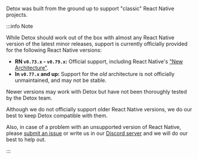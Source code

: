 <!-- markdownlint-configure-file { "first-line-h1": 0 } -->

Detox was built from the ground up to support "classic" React Native projects.

:::info Note

While Detox should work out of the box with almost any React Native version of the latest minor releases,
support is currently officially provided for the following React Native versions:
- **RN `v0.73.x` - `v0.79.x`:** Official support, including React Native's ["New Architecture"](https://reactnative.dev/docs/the-new-architecture/landing-page).
- **In `v0.77.x` and up:** Support for the _old_ architecture is not officially unmaintained, and may not be stable.

Newer versions may work with Detox but have not been thoroughly tested by the Detox team.

Although we do not officially support older React Native versions, we do our best to keep Detox compatible with them.

Also, in case of a problem with an unsupported version of React Native, please [submit an issue](https://github.com/wix/Detox/issues/new/choose) or write us in our [Discord server](https://discord.gg/CkD5QKheF5) and we will do our best to help out.

:::

